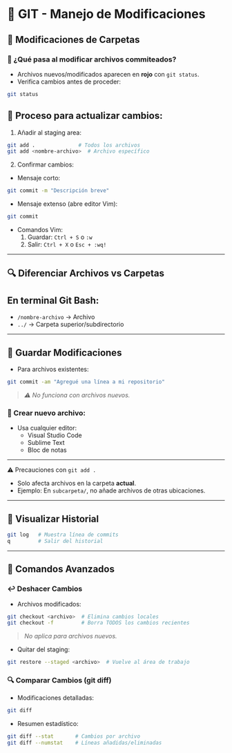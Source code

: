 # 🌿 **GIT - Manejo de Modificaciones**

## 📂 **Modificaciones de Carpetas**

### 🔄 ¿Qué pasa al modificar archivos commiteados?
- Archivos nuevos/modificados aparecen en **rojo** con `git status`.
- Verifica cambios antes de proceder:

```bash
git status
```

## **🚀 Proceso para actualizar cambios:**
1. Añadir al staging area:
```bash
git add .              # Todos los archivos
git add <nombre-archivo>  # Archivo específico
```

2. Confirmar cambios:
  - Mensaje corto:
```bash
git commit -m "Descripción breve"
```

  - Mensaje extenso (abre editor Vim):
```bash
git commit
```

- Comandos Vim:
  1. Guardar: `Ctrl + S` o `:w`
  2. Salir: `Ctrl + X` o `Esc + :wq!`

---

## **🔍 Diferenciar Archivos vs Carpetas**
## En terminal Git Bash:
- `/nombre-archivo` → Archivo
- `../` → Carpeta superior/subdirectorio

---

## **💾 Guardar Modificaciones**
- Para archivos existentes:
```bash
git commit -am "Agregué una línea a mi repositorio"
```
> *⚠ No funciona con archivos nuevos.*

### 📝 Crear nuevo archivo:
- Usa cualquier editor:
  - Visual Studio Code
  - Sublime Text
  - Bloc de notas

---

⚠ Precauciones con `git add .`
- Solo afecta archivos en la carpeta **actual**.
- Ejemplo: En `subcarpeta/`, no añade archivos de otras ubicaciones.

---

## **📜 Visualizar Historial**
```bash
git log   # Muestra línea de commits
q         # Salir del historial
```

---

## **🔄 Comandos Avanzados**
### ↩️ Deshacer Cambios
- Archivos modificados:
```bash
git checkout <archivo>  # Elimina cambios locales
git checkout -f         # Borra TODOS los cambios recientes
```
> *No aplica para archivos nuevos.*

- Quitar del staging:
```bash
git restore --staged <archivo>  # Vuelve al área de trabajo
```

### 🔍 Comparar Cambios (git diff)
- Modificaciones detalladas:
```bash
git diff
```

- Resumen estadístico:
```bash
git diff --stat       # Cambios por archivo
git diff --numstat    # Líneas añadidas/eliminadas
```

